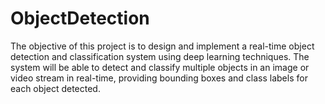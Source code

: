 # ObjectDetection
The objective of this project is to design and implement a real-time object detection and classification system using deep learning techniques. The system will be able to detect and classify multiple objects in an image or video stream in real-time, providing bounding boxes and class labels for each object detected.  
